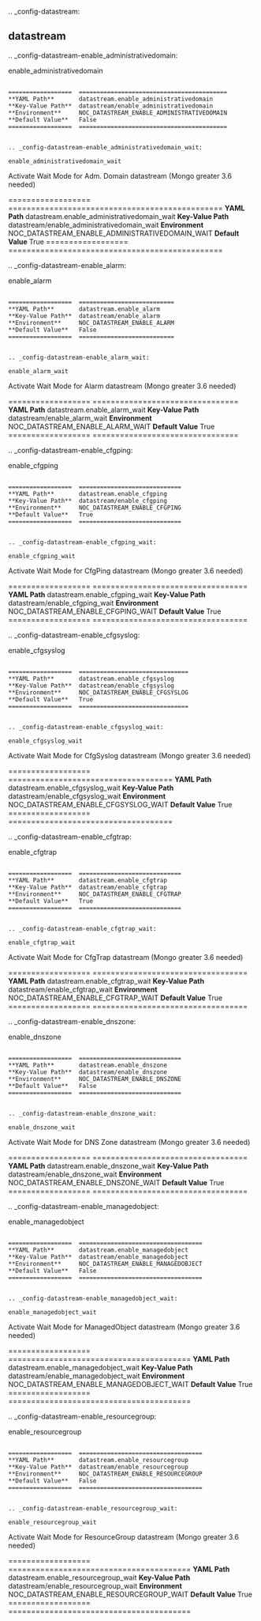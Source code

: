.. _config-datastream:

datastream
----------


.. _config-datastream-enable_administrativedomain:

enable_administrativedomain
~~~~~~~~~~~~~~~~~~~~~~~~~~~

==================  ==========================================
**YAML Path**       datastream.enable_administrativedomain
**Key-Value Path**  datastream/enable_administrativedomain
**Environment**     NOC_DATASTREAM_ENABLE_ADMINISTRATIVEDOMAIN
**Default Value**   False
==================  ==========================================


.. _config-datastream-enable_administrativedomain_wait:

enable_administrativedomain_wait
~~~~~~~~~~~~~~~~~~~~~~~~~~~~~~~~

Activate Wait Mode for Adm. Domain datastream (Mongo greater 3.6 needed)

==================  ===============================================
**YAML Path**       datastream.enable_administrativedomain_wait
**Key-Value Path**  datastream/enable_administrativedomain_wait
**Environment**     NOC_DATASTREAM_ENABLE_ADMINISTRATIVEDOMAIN_WAIT
**Default Value**   True
==================  ===============================================


.. _config-datastream-enable_alarm:

enable_alarm
~~~~~~~~~~~~

==================  ===========================
**YAML Path**       datastream.enable_alarm
**Key-Value Path**  datastream/enable_alarm
**Environment**     NOC_DATASTREAM_ENABLE_ALARM
**Default Value**   False
==================  ===========================


.. _config-datastream-enable_alarm_wait:

enable_alarm_wait
~~~~~~~~~~~~~~~~~

Activate Wait Mode for Alarm datastream (Mongo greater 3.6 needed)

==================  ================================
**YAML Path**       datastream.enable_alarm_wait
**Key-Value Path**  datastream/enable_alarm_wait
**Environment**     NOC_DATASTREAM_ENABLE_ALARM_WAIT
**Default Value**   True
==================  ================================


.. _config-datastream-enable_cfgping:

enable_cfgping
~~~~~~~~~~~~~~

==================  =============================
**YAML Path**       datastream.enable_cfgping
**Key-Value Path**  datastream/enable_cfgping
**Environment**     NOC_DATASTREAM_ENABLE_CFGPING
**Default Value**   True
==================  =============================


.. _config-datastream-enable_cfgping_wait:

enable_cfgping_wait
~~~~~~~~~~~~~~~~~~~

Activate Wait Mode for CfgPing datastream (Mongo greater 3.6 needed)

==================  ==================================
**YAML Path**       datastream.enable_cfgping_wait
**Key-Value Path**  datastream/enable_cfgping_wait
**Environment**     NOC_DATASTREAM_ENABLE_CFGPING_WAIT
**Default Value**   True
==================  ==================================


.. _config-datastream-enable_cfgsyslog:

enable_cfgsyslog
~~~~~~~~~~~~~~~~

==================  ===============================
**YAML Path**       datastream.enable_cfgsyslog
**Key-Value Path**  datastream/enable_cfgsyslog
**Environment**     NOC_DATASTREAM_ENABLE_CFGSYSLOG
**Default Value**   True
==================  ===============================


.. _config-datastream-enable_cfgsyslog_wait:

enable_cfgsyslog_wait
~~~~~~~~~~~~~~~~~~~~~

Activate Wait Mode for CfgSyslog datastream (Mongo greater 3.6 needed)

==================  ====================================
**YAML Path**       datastream.enable_cfgsyslog_wait
**Key-Value Path**  datastream/enable_cfgsyslog_wait
**Environment**     NOC_DATASTREAM_ENABLE_CFGSYSLOG_WAIT
**Default Value**   True
==================  ====================================


.. _config-datastream-enable_cfgtrap:

enable_cfgtrap
~~~~~~~~~~~~~~

==================  =============================
**YAML Path**       datastream.enable_cfgtrap
**Key-Value Path**  datastream/enable_cfgtrap
**Environment**     NOC_DATASTREAM_ENABLE_CFGTRAP
**Default Value**   True
==================  =============================


.. _config-datastream-enable_cfgtrap_wait:

enable_cfgtrap_wait
~~~~~~~~~~~~~~~~~~~

Activate Wait Mode for CfgTrap datastream (Mongo greater 3.6 needed)

==================  ==================================
**YAML Path**       datastream.enable_cfgtrap_wait
**Key-Value Path**  datastream/enable_cfgtrap_wait
**Environment**     NOC_DATASTREAM_ENABLE_CFGTRAP_WAIT
**Default Value**   True
==================  ==================================


.. _config-datastream-enable_dnszone:

enable_dnszone
~~~~~~~~~~~~~~

==================  =============================
**YAML Path**       datastream.enable_dnszone
**Key-Value Path**  datastream/enable_dnszone
**Environment**     NOC_DATASTREAM_ENABLE_DNSZONE
**Default Value**   False
==================  =============================


.. _config-datastream-enable_dnszone_wait:

enable_dnszone_wait
~~~~~~~~~~~~~~~~~~~

Activate Wait Mode for DNS Zone datastream (Mongo greater 3.6 needed)

==================  ==================================
**YAML Path**       datastream.enable_dnszone_wait
**Key-Value Path**  datastream/enable_dnszone_wait
**Environment**     NOC_DATASTREAM_ENABLE_DNSZONE_WAIT
**Default Value**   True
==================  ==================================


.. _config-datastream-enable_managedobject:

enable_managedobject
~~~~~~~~~~~~~~~~~~~~

==================  ===================================
**YAML Path**       datastream.enable_managedobject
**Key-Value Path**  datastream/enable_managedobject
**Environment**     NOC_DATASTREAM_ENABLE_MANAGEDOBJECT
**Default Value**   False
==================  ===================================


.. _config-datastream-enable_managedobject_wait:

enable_managedobject_wait
~~~~~~~~~~~~~~~~~~~~~~~~~

Activate Wait Mode for ManagedObject datastream (Mongo greater 3.6 needed)

==================  ========================================
**YAML Path**       datastream.enable_managedobject_wait
**Key-Value Path**  datastream/enable_managedobject_wait
**Environment**     NOC_DATASTREAM_ENABLE_MANAGEDOBJECT_WAIT
**Default Value**   True
==================  ========================================


.. _config-datastream-enable_resourcegroup:

enable_resourcegroup
~~~~~~~~~~~~~~~~~~~~

==================  ===================================
**YAML Path**       datastream.enable_resourcegroup
**Key-Value Path**  datastream/enable_resourcegroup
**Environment**     NOC_DATASTREAM_ENABLE_RESOURCEGROUP
**Default Value**   False
==================  ===================================


.. _config-datastream-enable_resourcegroup_wait:

enable_resourcegroup_wait
~~~~~~~~~~~~~~~~~~~~~~~~~

Activate Wait Mode for ResourceGroup datastream (Mongo greater 3.6 needed)

==================  ========================================
**YAML Path**       datastream.enable_resourcegroup_wait
**Key-Value Path**  datastream/enable_resourcegroup_wait
**Environment**     NOC_DATASTREAM_ENABLE_RESOURCEGROUP_WAIT
**Default Value**   True
==================  ========================================


